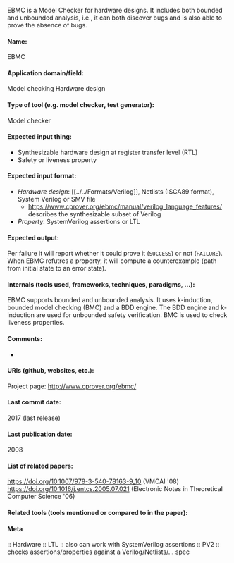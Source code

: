EBMC is a Model Checker for hardware designs. It includes both bounded and unbounded analysis, i.e., it can both discover bugs and is also able to prove the absence of bugs.

#### Name:
EBMC

#### Application domain/field:
Model checking
Hardware design

#### Type of tool (e.g. model checker, test generator):
Model checker

#### Expected input thing:
- Synthesizable hardware design at register transfer level (RTL)
- Safety or liveness property

#### Expected input format:
- *Hardware design*: [[../../Formats/Verilog]], Netlists (ISCA89 format), System Verilog or SMV file
	- https://www.cprover.org/ebmc/manual/verilog_language_features/ describes the synthesizable subset of Verilog
- *Property*: SystemVerilog assertions or LTL

#### Expected output:
Per failure it will report whether it could prove it (`SUCCESS`) or not (`FAILURE`).
When EBMC refutres a property, it will compute a counterexample (path from initial state to an error state).

#### Internals (tools used, frameworks, techniques, paradigms, ...):
EBMC supports bounded and unbounded analysis. It uses k-induction, bounded model checking (BMC) and a BDD engine.
The BDD engine and k-induction are used for unbounded safety verification. BMC is used to check liveness properties.

#### Comments:
-

#### URIs (github, websites, etc.):
Project page: http://www.cprover.org/ebmc/

#### Last commit date:
2017 (last release)

#### Last publication date:
2008

#### List of related papers:
https://doi.org/10.1007/978-3-540-78163-9_10 (VMCAI '08)
https://doi.org/10.1016/j.entcs.2005.07.021 (Electronic Notes in Theoretical Computer Science '06)

#### Related tools (tools mentioned or compared to in the paper):

#### Meta
:: Hardware
:: LTL           :: also can work with SystemVerilog assertions
:: PV2           :: checks assertions/properties against a Verilog/Netlists/… spec